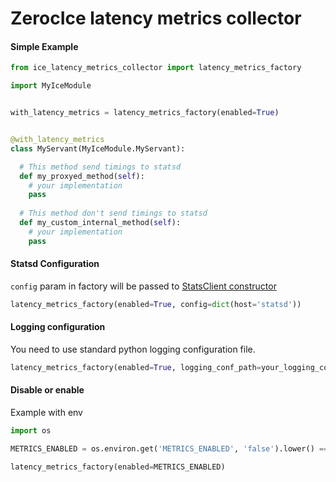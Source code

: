 # ZerocIce latency metrics collector

#### Simple Example
```python
from ice_latency_metrics_collector import latency_metrics_factory

import MyIceModule


with_latency_metrics = latency_metrics_factory(enabled=True)


@with_latency_metrics
class MyServant(MyIceModule.MyServant):

  # This method send timings to statsd 
  def my_proxyed_method(self):
    # your implementation
    pass
    
  # This method don't send timings to statsd
  def my_custom_internal_method(self):
    # your implementation
    pass
```

#### Statsd Configuration

`config` param in factory will be passed to [StatsClient constructor](http://statsd.readthedocs.io/en/v3.2.1/configure.html)
```python
latency_metrics_factory(enabled=True, config=dict(host='statsd'))
```

#### Logging configuration
You need to use standard python logging configuration file.
```python
latency_metrics_factory(enabled=True, logging_conf_path=your_logging_conf_path)
```

#### Disable or enable
Example with env
```python
import os

METRICS_ENABLED = os.environ.get('METRICS_ENABLED', 'false').lower() == 'true'

latency_metrics_factory(enabled=METRICS_ENABLED)
```
